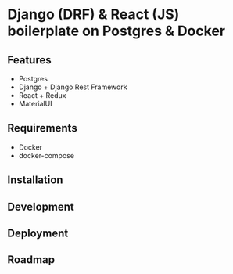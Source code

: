 # Django (DRF) & React (JS) boilerplate on Postgres & Docker

## Features

- Postgres
- Django + Django Rest Framework
- React + Redux
- MaterialUI

## Requirements

- Docker
- docker-compose

## Installation

## Development

## Deployment

## Roadmap
